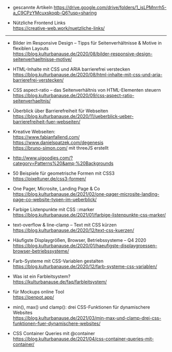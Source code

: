 
- gescannte Artikeln
https://drive.google.com/drive/folders/1_isLPMnrrh5-a_C9CPzYMcuxskoqb-Q6?usp=sharing

- Nützliche Frontend Links <br>
https://creative-web.work/nuetzliche-links/

<hr> 

- Bilder im Responsive Design – Tipps für Seitenverhältnisse & Motive in flexiblen Layouts <br>
https://blog.kulturbanause.de/2020/08/bilder-responsive-design-seitenverhaeltnisse-motive/

- HTML-Inhalte mit CSS und ARIA barrierefrei verstecken  <br>
https://blog.kulturbanause.de/2020/08/html-inhalte-mit-css-und-aria-barrierefrei-verstecken/

- CSS aspect-ratio – das Seitenverhältnis von HTML-Elementen steuern  <br>
https://blog.kulturbanause.de/2020/09/css-aspect-ratio-seitenverhaeltnis/

- Überblick über Barrierefreiheit für Webseiten  <br>
https://blog.kulturbanause.de/2020/11/ueberblick-ueber-barrierefreiheit-fuer-webseiten/

- Kreative Webseiten: <br>
    https://www.fabianfallend.com/ <br>
    https://www.danielspatzek.com/degenesis <br>
    https://bruno-simon.com/ mit threeJS erstellt

- http://www.uigoodies.com/?category=Patterns%20&amp;%20Backgrounds

- 50 Beispiele für geometrische Formen mit CSS3 <br>
https://pixeltuner.de/css3-formen/

- One Pager, Microsite, Landing Page & Co <br>
https://blog.kulturbanause.de/2021/02/one-pager-microsite-landing-page-co-website-typen-im-ueberblick/

- Farbige Listenpunkte mit CSS ::marker <br>
https://blog.kulturbanause.de/2021/01/farbige-listenpunkte-css-marker/

- text-overflow & line-clamp – Text mit CSS kürzen <br>
https://blog.kulturbanause.de/2020/12/text-css-kuerzen/

- Häufigste Displaygrößen, Browser, Betriebssysteme – Q4 2020 <br>
https://blog.kulturbanause.de/2020/01/haeufigste-displaygroessen-browser-betriebssysteme/

- Farb-Systeme mit CSS-Variablen gestalten <br>
https://blog.kulturbanause.de/2020/12/farb-systeme-css-variablen/

- Was ist ein Farbleitsystem? <br>
https://kulturbanause.de/faq/farbleitsystem/

- für Mockups online Tool <br>
https://penpot.app/

- min(), max() und clamp(): drei CSS-Funktionen für dynamischere Websites  <br>
https://blog.kulturbanause.de/2021/03/min-max-und-clamp-drei-css-funktionen-fuer-dynamischere-websites/

- CSS Container Queries mit @container <br>
https://blog.kulturbanause.de/2021/04/css-container-queries-mit-container/